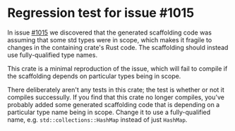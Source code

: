 # Regression test for issue #1015

In issue [#1015](https://github.com/mozilla/uniffi-rs/issues/1015)
we discovered that the generated scaffolding code was assuming that
some std types were in scope, which makes it fragile to changes in
the containing crate's Rust code. The scaffolding should instead
use fully-qualified type names.

This crate is a minimal reproduction of the issue, which will fail
to compile if the scaffolding depends on particular types being
in scope.

There deliberately aren't any tests in this crate; the test is
whether or not it compiles successully. If you find that this crate
no longer compiles, you've probably added some generated scaffolding
code that is depending on a particular type name being in scope.
Change it to use a fully-qualified name, e.g. `std::collections::HashMap`
instead of just `HashMap`.